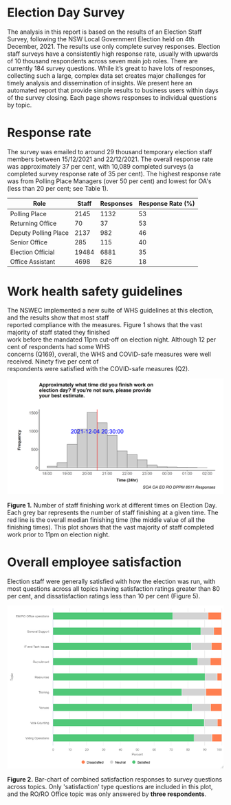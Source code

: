 # Election Day Survey
The analysis in this report is based on the results of an Election Staff Survey, following the 
NSW Local Government Election held on 4th December, 2021. The results use only complete survey 
responses. Election staff surveys have a consistently high response rate, usually with upwards of 
10 thousand respondents across seven main job roles. There are currently 184 survey questions.
While it’s great to have lots of responses, collecting such a large, complex data set creates 
major challenges for timely analysis and dissemination of insights. We present here an automated 
report that provide simple results to business users within days of the survey closing. 
Each page shows responses to individual questions by topic.



# **Response rate** 
The survey was emailed to around 29 thousand temporary election staff members between 15/12/2021 and 22/12/2021. 
The overall response rate was approximately 37 per cent, with 10,089 completed surveys (a completed survey response 
rate of 35 per cent). The highest response rate was from Polling Place Managers (over 50 per cent) and lowest for 
OA's (less than 20 per cent; see Table 1). 


| Role                 | Staff | Responses | Response Rate (%) |
|----------------------|-------|-----------|-------------------|
| Polling Place        | 2145  | 1132      | 53                |
| Returning Office     | 70    | 37        | 53                |
| Deputy Polling Place | 2137  | 982       | 46                |
| Senior Office        | 285   | 115       | 40                |
| Election Official    | 19484 | 6881      | 35                |
| Office Assistant     | 4698  | 826       | 18                |


# Work health safety guidelines 
The NSWEC implemented a new suite of WHS guidelines at this election, and the results show that most staff   
reported compliance with the measures. Figure 1 shows that the vast majority of staff stated they finished   
work before the mandated 11pm cut-off on election night. Although 12 per cent of respondents had some WHS   
concerns (Q169), overall, the WHS and COVID-safe measures were well received. Ninety five per cent of   
respondents were satisfied with the COVID-safe measures (Q2).


![](https://github.com/HMB3/Election_day_surveys/blob/master/doc/whs_files/figure-html/L10-1.png?raw=true)



**Figure 1.** Number of staff finishing work at different times on Election Day. Each grey bar represents 
the number of staff finishing at a given time. The red line is the overall median finishing time (the middle 
value of all the finishing times). This plot shows that the vast majority of staff completed work prior to 11pm 
on election night.



# Overall employee satisfaction 
Election staff were generally satisfied with how the election was run, with most questions across all topics having 
satisfaction ratings greater than 80 per cent, and dissatisfaction ratings less than 10 per cent (Figure 5). 


![](https://github.com/HMB3/Election_day_surveys/blob/master/doc/executive_summary_files/figure-html/satisfaction_graph.png?raw=true)

**Figure 2.** Bar-chart of combined satisfaction responses to survey questions across topics. Only 'satisfaction' 
type questions are included in this plot, and the RO/RO Office topic was only answered by **three respondents**.

